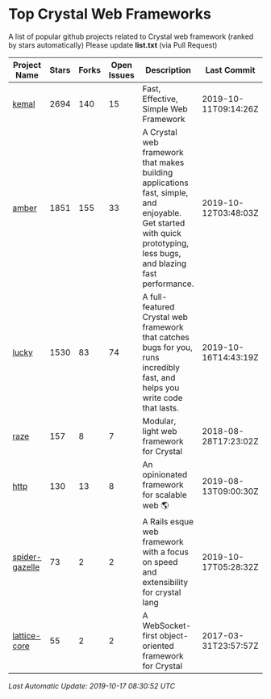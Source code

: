 # Top Crystal Web Frameworks

A list of popular github projects related to Crystal web framework (ranked by stars automatically)
Please update **list.txt** (via Pull Request)

| Project Name | Stars | Forks | Open Issues | Description | Last Commit |
| ------------ | ----- | ----- | ----------- | ----------- | ----------- |
| [kemal](https://github.com/kemalcr/kemal) |2694|140|15|Fast, Effective, Simple Web Framework|2019-10-11T09:14:26Z|
| [amber](https://github.com/amberframework/amber) |1851|155|33|A Crystal web framework that makes building applications fast, simple, and enjoyable. Get started with quick prototyping, less bugs, and blazing fast performance.|2019-10-12T03:48:03Z|
| [lucky](https://github.com/luckyframework/lucky) |1530|83|74|A full-featured Crystal web framework that catches bugs for you, runs incredibly fast, and helps you write code that lasts.|2019-10-16T14:43:19Z|
| [raze](https://github.com/samueleaton/raze) |157|8|7|Modular, light web framework for Crystal|2018-08-28T17:23:02Z|
| [http](https://github.com/onyxframework/http) |130|13|8|An opinionated framework for scalable web 🌎|2019-08-13T09:00:30Z|
| [spider-gazelle](https://github.com/spider-gazelle/spider-gazelle) |73|2|2|A Rails esque web framework with a focus on speed and extensibility for crystal lang|2019-10-17T05:28:32Z|
| [lattice-core](https://github.com/jasonl99/lattice-core) |55|2|2|A WebSocket-first object-oriented framework for Crystal|2017-03-31T23:57:57Z|

*Last Automatic Update: 2019-10-17 08:30:52 UTC*